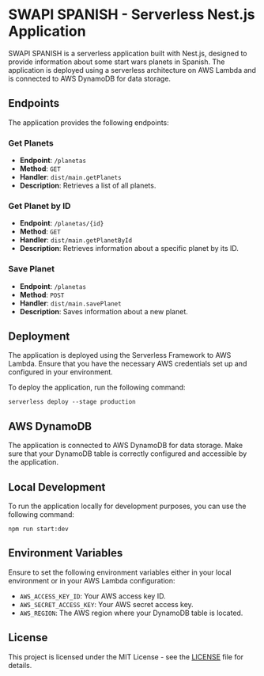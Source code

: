 # SWAPI SPANISH - Serverless Nest.js Application

SWAPI SPANISH is a serverless application built with Nest.js, designed to provide information about some start wars planets in Spanish. The application is deployed using a serverless architecture on AWS Lambda and is connected to AWS DynamoDB for data storage.

## Endpoints

The application provides the following endpoints:

### Get Planets

- **Endpoint**: `/planetas`
- **Method**: `GET`
- **Handler**: `dist/main.getPlanets`
- **Description**: Retrieves a list of all planets.

### Get Planet by ID

- **Endpoint**: `/planetas/{id}`
- **Method**: `GET`
- **Handler**: `dist/main.getPlanetById`
- **Description**: Retrieves information about a specific planet by its ID.

### Save Planet

- **Endpoint**: `/planetas`
- **Method**: `POST`
- **Handler**: `dist/main.savePlanet`
- **Description**: Saves information about a new planet.

## Deployment

The application is deployed using the Serverless Framework to AWS Lambda. Ensure that you have the necessary AWS credentials set up and configured in your environment.

To deploy the application, run the following command:

```
serverless deploy --stage production
```


## AWS DynamoDB

The application is connected to AWS DynamoDB for data storage. Make sure that your DynamoDB table is correctly configured and accessible by the application.

## Local Development

To run the application locally for development purposes, you can use the following command:

```
npm run start:dev
```


## Environment Variables

Ensure to set the following environment variables either in your local environment or in your AWS Lambda configuration:

- `AWS_ACCESS_KEY_ID`: Your AWS access key ID.
- `AWS_SECRET_ACCESS_KEY`: Your AWS secret access key.
- `AWS_REGION`: The AWS region where your DynamoDB table is located.

## License

This project is licensed under the MIT License - see the [LICENSE](https://opensource.org/license/mit) file for details.

